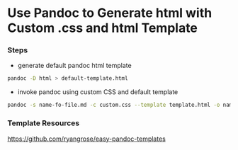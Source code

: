 # Use Pandoc to Generate html with Custom .css and html Template

### Steps

- generate default pandoc html template

```bash
pandoc -D html > default-template.html
```

- invoke pandoc using custom CSS and default template

```bash
pandoc -s name-fo-file.md -c custom.css --template template.html -o name-of-file.html
```


### Template Resources

https://github.com/ryangrose/easy-pandoc-templates
